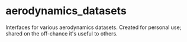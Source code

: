 # aerodynamics_datasets
Interfaces for various aerodynamics datasets. Created for personal use; shared on the off-chance it's useful to others.

